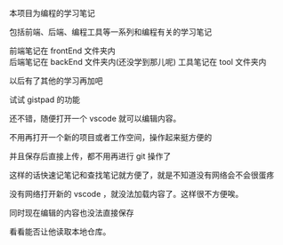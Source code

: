 本项目为编程的学习笔记

包括前端、后端、编程工具等一系列和编程有关的学习笔记

前端笔记在 frontEnd 文件夹内  
后端笔记在 backEnd 文件夹内(还没学到那儿呢)
工具笔记在 tool 文件夹内

以后有了其他的学习再加吧

试试 gistpad 的功能

还不错，随便打开一个 vscode 就可以编辑内容。

不用再打开一个新的项目或者工作空间，操作起来挺方便的

并且保存后直接上传，都不用再进行 git 操作了

这样的话快速记笔记和查找笔记就方便了，就是不知道没有网络会不会很蛋疼

没有网络打开新的 vscode ，就没法加载内容了。这样很不方便唉。

同时现在编辑的内容也没法直接保存

看看能否让他读取本地仓库。
